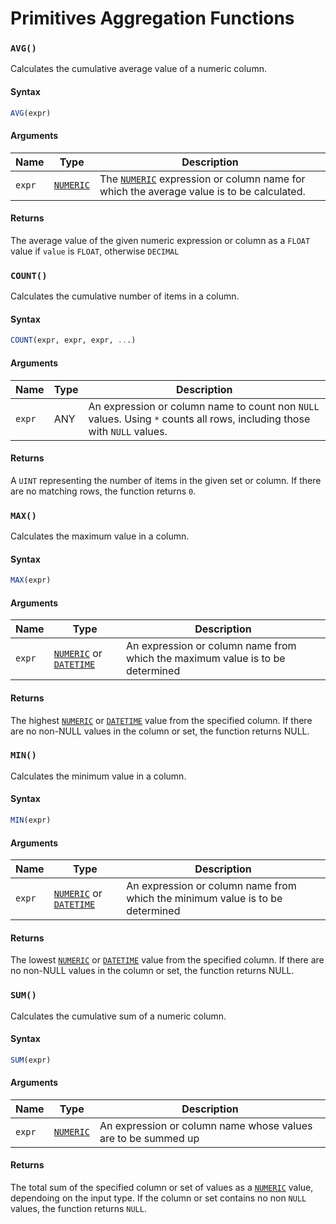 # Primitives Aggregation Functions

### `AVG()`
Calculates the cumulative average value of a numeric column.

#### Syntax
```sql
AVG(expr) 
```
#### Arguments
| Name     | Type         | Description              |
|----------|--------------|--------------------------|
| `expr`  | [`NUMERIC`](/transforming-data/data-types#numeric-types-numeric)    | The [`NUMERIC`](/transforming-data/data-types#numeric-types-numeric) expression or column name for which the average value is to be calculated. |

#### Returns
The average value of the given numeric expression or column as a `FLOAT` value if `value` is `FLOAT`, otherwise `DECIMAL`


### `COUNT()`
Calculates the cumulative number of items in a column.

#### Syntax
```sql
COUNT(expr, expr, expr, ...) 
```
#### Arguments
| Name     | Type         | Description              |
|----------|--------------|--------------------------|
| `expr`  | ANY    | An expression or column name to count non `NULL` values. Using `*` counts all rows, including those with `NULL` values.  |

#### Returns
A `UINT` representing the number of items in the given set or column. If there are no matching rows, the function returns `0`.


### `MAX()`
Calculates the maximum value in a column.

#### Syntax
```sql
MAX(expr) 
```
#### Arguments
| Name     | Type         | Description              |
|----------|--------------|--------------------------|
| `expr`  | [`NUMERIC`](/transforming-data/data-types#numeric-types-numeric) or [`DATETIME`](/transforming-data/data-types#date--time-types-datetime)  | An expression or column name from which the maximum value is to be determined |

#### Returns
The highest [`NUMERIC`](/transforming-data/data-types#numeric-types-numeric) or [`DATETIME`](/transforming-data/data-types#date--time-types-datetime)
 value from the specified column. If there are no non-NULL values in the column or set, the function returns NULL.


### `MIN()`
Calculates the minimum value in a column.

#### Syntax
```sql
MIN(expr) 
```
#### Arguments
| Name     | Type         | Description              |
|----------|--------------|--------------------------|
| `expr`  | [`NUMERIC`](/transforming-data/data-types#numeric-types-numeric) or [`DATETIME`](/transforming-data/data-types#date--time-types-datetime)  | An expression or column name from which the minimum value is to be determined |

#### Returns
The lowest [`NUMERIC`](/transforming-data/data-types#numeric-types-numeric) or [`DATETIME`](/transforming-data/data-types#date--time-types-datetime)
 value from the specified column. If there are no non-NULL values in the column or set, the function returns NULL.


### `SUM()`
Calculates the cumulative sum of a numeric column.

#### Syntax
```sql
SUM(expr) 
```
#### Arguments
| Name     | Type         | Description              |
|----------|--------------|--------------------------|
| `expr`  | [`NUMERIC`](/transforming-data/data-types#numeric-types-numeric)    | An expression or column name whose values are to be summed up |

#### Returns
The total sum of the specified column or set of values as a [`NUMERIC`](/transforming-data/data-types#numeric-types-numeric) value, dependoing on the input type. If the column or set contains no non `NULL` values, the function returns `NULL`.

